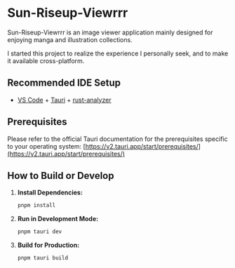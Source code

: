 # Sun-Riseup-Viewrrr

Sun-Riseup-Viewrrr is an image viewer application mainly designed for enjoying manga and illustration collections.

I started this project to realize the experience I personally seek, and to make it available cross-platform.

## Recommended IDE Setup

- [VS Code](https://code.visualstudio.com/) + [Tauri](https://marketplace.visualstudio.com/items?itemName=tauri-apps.tauri-vscode) + [rust-analyzer](https://marketplace.visualstudio.com/items?itemName=rust-lang.rust-analyzer)

## Prerequisites

Please refer to the official Tauri documentation for the prerequisites specific to your operating system:
[https://v2.tauri.app/start/prerequisites/](https://v2.tauri.app/start/prerequisites/)

## How to Build or Develop

1. **Install Dependencies:**

    ```bash
    pnpm install
    ```

2. **Run in Development Mode:**

    ```bash
    pnpm tauri dev
    ```

3. **Build for Production:**

    ```bash
    pnpm tauri build
    ```

